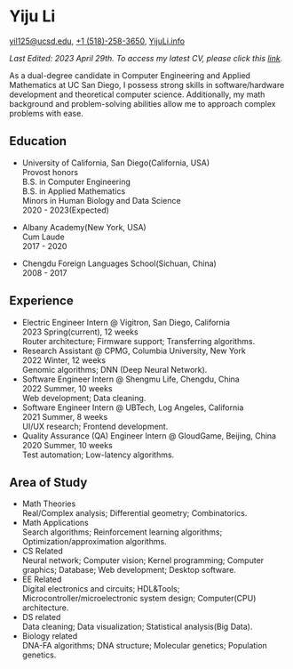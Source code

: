 # Yiju Li

[yil125@ucsd.edu](mailto:yil125@ucsd.edu), [+1 (518)-258-3650](tel:+15182583650), [YijuLi.info](https://yijuli.info)

*Last Edited: 2023 April 29th. To access my latest CV, please click this [link](https://yijuli.info/CV.pdf).* 

As a dual-degree candidate in Computer Engineering and Applied Mathematics at UC San Diego, I possess strong skills in software/hardware development and theoretical computer science. Additionally, my math background and problem-solving abilities allow me to approach complex problems with ease. 

## Education
- University of California, San Diego(California, USA)  
Provost honors    
B.S. in Computer Engineering  
B.S. in Applied Mathematics  
Minors in Human Biology and Data Science  
2020 - 2023(Expected)

- Albany Academy(New York, USA)   
Cum Laude  
2017 - 2020  

- Chengdu Foreign Languages School(Sichuan, China)   
2008 - 2017  

## Experience
- Electric Engineer Intern @ Vigitron, San Diego, California  
2023 Spring(current), 12 weeks  
 Router architecture; Firmware support; Transferring algorithms.
- Research Assistant @ CPMG, Columbia University, New York  
2022 Winter, 12 weeks  
Genomic algorithms; DNN (Deep Neural Network).
- Software Engineer Intern @ Shengmu Life, Chengdu, China  
2022 Summer, 10 weeks  
Web development; Data cleaning.
- Software Engineer Intern @ UBTech, Log Angeles, California  
2021 Summer, 8 weeks  
UI/UX research; Frontend development.
- Quality Assurance (QA) Engineer Intern @ GloudGame, Beijing, China  
2020 Summer, 10 weeks  
Test automation; Low-latency algorithms.

## Area of Study
- Math Theories  
Real/Complex analysis; Differential geometry; Combinatorics.
- Math Applications  
Search algorithms; Reinforcement learning algorithms; Optimization/approximation algorithms.
- CS Related  
Neural network; Computer vision; Kernel programming; Computer graphics; Database; Web development; Desktop software.
- EE Related  
Digital electronics and circuits; HDL&Tools; Microcontroller/microelectronic system design; Computer(CPU) architecture.
- DS related  
Data cleaning; Data visualization; Statistical analysis(Big Data).
- Biology related  
DNA-FA algorithms; DNA structure; Molecular genetics; Population genetics.

